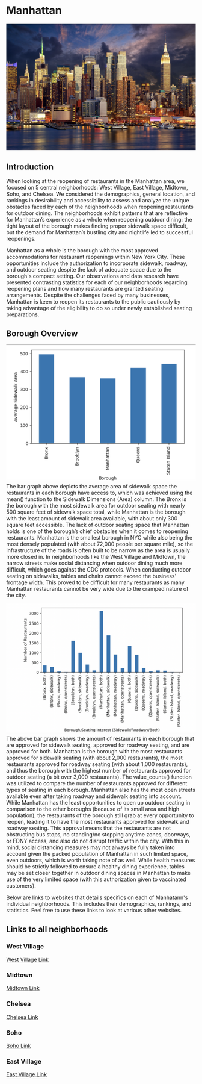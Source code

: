 # Manhattan
![image](/Manhattan.png)

## Introduction
When looking at the reopening of restaurants in the Manhattan area, we focused on 5 central neighborhoods: West Village, East Village, Midtown, Soho, and Chelsea. We considered the demographics, general location, and rankings in desirability and accessibility to assess and analyze the unique obstacles faced by each of the neighborhoods when reopening restaurants for outdoor dining. The neighborhoods exhibit patterns that are reflective for Manhattan’s experience as a whole when reopening outdoor dining: the tight layout of the borough makes finding proper sidewalk space difficult, but the demand for Manhattan’s bustling city and nightlife led to successful reopenings.

Manhattan as a whole is the borough with the most approved accommodations for restaurant reopenings within New York City. These opportunities include the authorization to incorporate sidewalk, roadway, and outdoor seating despite the lack of adequate space due to the borough's compact setting. Our observations and data research have presented contrasting statistics for each of our neighborhoods regarding reopening plans and how many restaurants are granted seating arrangements. Despite the challenges faced by many businesses, Manhattan is keen to reopen its restaurants to the public cautiously by taking advantage of the eligibility to do so under newly established seating preparations.

## Borough Overview
![image](/img1.png) 
The bar graph above depicts the average area of sidewalk space the restaurants in each borough have access to, which was achieved using the mean() function to the Sidewalk Dimensions (Area) column. The Bronx is the borough with the most sidewalk area for outdoor seating with nearly 500 square feet of sidewalk space total, while Manhattan is the borough with the least amount of sidewalk area available, with about only 300 square feet accessible. The lack of outdoor seating space that Manhattan holds is one of the borough’s chief obstacles when it comes to reopening restaurants. Manhattan is the smallest borough in NYC while also being the most densely populated (with about 72,000 people per square mile), so the infrastructure of the roads is often built to be narrow as the area is usually more closed in. In neighborhoods like the West Village and Midtown, the narrow streets make social distancing when outdoor dining much more difficult, which goes against the CDC protocols. When conducting outdoor seating on sidewalks, tables and chairs cannot exceed the business’ frontage width. This proved to be difficult for many restaurants as many Manhattan restaurants cannot be very wide due to the cramped nature of the city.

![image](/img2.png) 
The above bar graph shows the amount of restaurants in each borough that are approved for sidewalk seating, approved for roadway seating, and are approved for both. Manhattan is the borough with the most restaurants approved for sidewalk seating (with about 2,000 restaurants), the most restaurants approved for roadway seating (with about 1,000 restaurants), and thus the borough with the highest number of restaurants approved for outdoor seating (a bit over 3,000 restaurants). The value_counts() function was utilized to compare the number of restaurants approved for different types of seating in each borough. Manhattan also has the most open streets available even after taking roadway and sidewalk seating into account. While Manhattan has the least opportunities to open up outdoor seating in comparison to the other boroughs (because of its small area and high population), the restaurants of the borough still grab at every opportunity to reopen, leading it to have the most restaurants approved for sidewalk and roadway seating. This approval means that the restaurants are not obstructing bus stops, no standing/no stopping anytime zones, doorways, or FDNY access, and also do not disrupt traffic within the city. With this in mind, social distancing measures may not always be fully taken into account given the packed population of Manhattan in such limited space, even outdoors, which is worth taking note of as well. While health measures should be strictly followed to ensure a healthy dining experience, tables may be set closer together in outdoor dining spaces in Manhattan to make use of the very limited space (with this authorization given to vaccinated customers).

Below are links to websites that details specifics on each of Manhatann's individual neighborhoods. This includes their demographics, rankings, and statistics.  Feel free to use these links to look at various other websites. 

## Links to all neighborhoods

### West Village
[West Village Link](https://michelle-thaung.github.io/cs127honors/)

### Midtown
[Midtown Link](https://anikasujana.github.io/manhattan/)

### Chelsea
[Chelsea Link](https://roydel36.github.io/Chelsea/)

### Soho
[Soho Link](https://olti2803.github.io/soho/)

### East Village
[East Village Link](https://farhin-bhuiyan.github.io/East-Village/)




